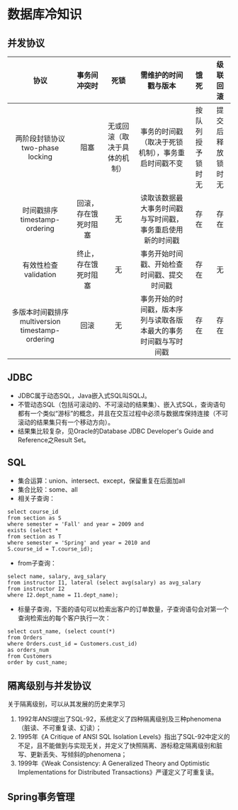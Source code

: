 # 数据库冷知识

## 并发协议

|协议|事务间冲突时|死锁|需维护的时间戳与版本|饿死|级联回滚
|:---:|:---:|:---:|:---:|:---:|:---:
|两阶段封锁协议 two-phase locking|阻塞|无或回滚（取决于具体的机制）|事务的时间戳（取决于死锁机制），事务重启时间戳不变|按队列授予锁时无|提交后释放锁时无
|时间戳排序 timestamp-ordering|回滚，存在饿死时阻塞|无|读取该数据最大事务时间戳与写时间戳，事务重启使用新的时间戳|存在|存在
|有效性检查 validation|终止，存在饿死时阻塞|无|事务开始时间戳、开始检查时间戳、提交时间戳|存在|无
|多版本时间戳排序 multiversion timestamp-ordering|回滚|无|事务开始的时间戳，版本序列与读取各版本最大的事务时间戳与写时间戳|存在|存在

## JDBC
- JDBC属于动态SQL，Java嵌入式SQL叫SQLJ。
- 不管动态SQL（包括可滚动的、不可滚动的结果集）、嵌入式SQL，查询语句都有一个类似“游标”的概念，并且在交互过程中必须与数据库保持连接（不可滚动的结果集只有一个移动方向）。
- 结果集比较复杂，见Oracle的Database JDBC Developer's Guide and Reference之Result Set。

## SQL
- 集合运算：union、intersect、except，保留重复在后面加all
- 集合比较：some、all
- 相关子查询：
```
select course_id
from section as S
where semester = 'Fall' and year = 2009 and
exists (select *
from section as T
where semester = 'Spring' and year = 2010 and
S.course_id = T.course_id);
```
- from子查询：
```
select name, salary, avg_salary
from instructor I1, lateral (select avg(salary) as avg_salary
from instructor I2
where I2.dept_name = I1.dept_name);
```
- 标量子查询，下面的语句可以检索出客户的订单数量，子查询语句会对第一个查询检索出的每个客户执行一次：
```
select cust_name, (select count(*)
from Orders
where Orders.cust_id = Customers.cust_id)
as orders_num
from Customers
order by cust_name;
```

## 隔离级别与并发协议
关于隔离级别，可以从其发展的历史来学习
1. 1992年ANSI提出了SQL-92，系统定义了四种隔离级别及三种phenomena（脏读、不可重复读、幻读）；
2. 1995年《A Critique of ANSI SQL Isolation Levels》指出了SQL-92中定义的不足，且不能做到与实现无关，并定义了快照隔离、游标稳定隔离级别和脏写、更新丢失、写倾斜的phenomena；
3. 1999年《Weak Consistency: A Generalized Theory and Optimistic Implementations for Distributed Transactions》严谨定义了可重复读。

## Spring事务管理
